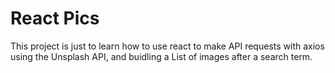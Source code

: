 # React Pics

This project is just to learn how to use react to make API requests with axios using the Unsplash API, and buidling a List of images after a search term.
